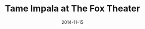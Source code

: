 ---
date: '2014-11-15'
artist: Tame Impala
festival: ''
venue: The Fox Theater
city: Oakland
state: CA
country: USA
price: $45.00
solo: 'No'
title: Tame Impala at The Fox Theater
slug: 2014-11-15-tame-impala
cover: ''
genre: ''
category: show
tags: []
created: 02/15/2019
artists:
  - Tame Impala
openers: []
---